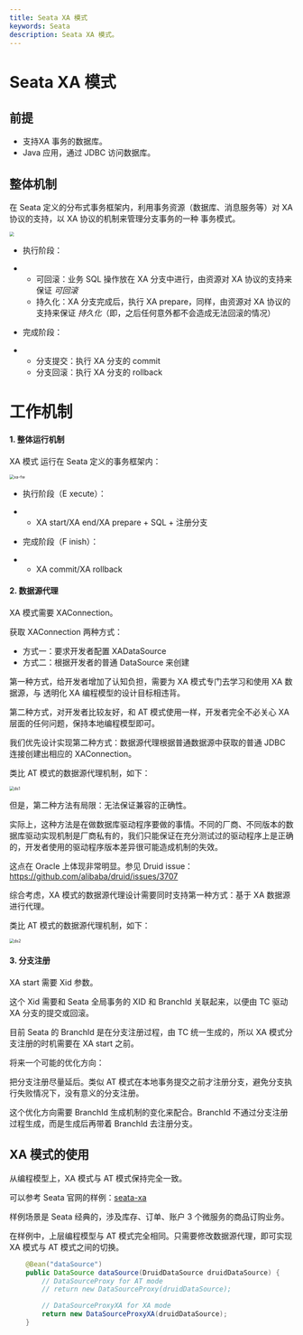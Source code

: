 ```yaml
---
title: Seata XA 模式
keywords: Seata
description: Seata XA 模式。
---
```


#  Seata XA 模式

## 前提

- 支持XA 事务的数据库。
- Java 应用，通过 JDBC 访问数据库。

## 整体机制

在 Seata 定义的分布式事务框架内，利用事务资源（数据库、消息服务等）对 XA 协议的支持，以 XA 协议的机制来管理分支事务的一种 事务模式。

<img src="https://img.alicdn.com/tfs/TB1hSpccIVl614jSZKPXXaGjpXa-1330-924.png" style="zoom:50%;" />

- 执行阶段：

- - 可回滚：业务 SQL 操作放在 XA 分支中进行，由资源对 XA 协议的支持来保证 *可回滚*
  - 持久化：XA 分支完成后，执行 XA prepare，同样，由资源对 XA 协议的支持来保证 *持久化*（即，之后任何意外都不会造成无法回滚的情况）

- 完成阶段：

- - 分支提交：执行 XA 分支的 commit
  - 分支回滚：执行 XA 分支的 rollback

# 工作机制

#### 1. 整体运行机制

XA 模式 运行在 Seata 定义的事务框架内：

<img src="https://img.alicdn.com/tfs/TB1uM2OaSslXu8jSZFuXXXg7FXa-1330-958.png" alt="xa-fw" style="zoom:50%;" />

- 执行阶段（E xecute）：

- - XA start/XA end/XA prepare + SQL + 注册分支

- 完成阶段（F inish）：

- - XA commit/XA rollback

#### 2. 数据源代理

XA 模式需要 XAConnection。

获取 XAConnection 两种方式：

- 方式一：要求开发者配置 XADataSource
- 方式二：根据开发者的普通 DataSource 来创建

第一种方式，给开发者增加了认知负担，需要为 XA 模式专门去学习和使用 XA 数据源，与 透明化 XA 编程模型的设计目标相违背。

第二种方式，对开发者比较友好，和 AT 模式使用一样，开发者完全不必关心 XA 层面的任何问题，保持本地编程模型即可。

我们优先设计实现第二种方式：数据源代理根据普通数据源中获取的普通 JDBC 连接创建出相应的 XAConnection。

类比 AT 模式的数据源代理机制，如下：

<img src="https://img.alicdn.com/tfs/TB11_LJcggP7K4jSZFqXXamhVXa-1564-894.png" alt="ds1" style="zoom:50%;" />

但是，第二种方法有局限：无法保证兼容的正确性。

实际上，这种方法是在做数据库驱动程序要做的事情。不同的厂商、不同版本的数据库驱动实现机制是厂商私有的，我们只能保证在充分测试过的驱动程序上是正确的，开发者使用的驱动程序版本差异很可能造成机制的失效。

这点在 Oracle 上体现非常明显。参见 Druid issue：https://github.com/alibaba/druid/issues/3707

综合考虑，XA 模式的数据源代理设计需要同时支持第一种方式：基于 XA 数据源进行代理。

类比 AT 模式的数据源代理机制，如下：

<img src="https://img.alicdn.com/tfs/TB1qJ57XZieb18jSZFvXXaI3FXa-1564-894.png" alt="ds2" style="zoom:50%;" />

#### 3. 分支注册

XA start 需要 Xid 参数。

这个 Xid 需要和 Seata 全局事务的 XID 和 BranchId 关联起来，以便由 TC 驱动 XA 分支的提交或回滚。

目前 Seata 的 BranchId 是在分支注册过程，由 TC 统一生成的，所以 XA 模式分支注册的时机需要在 XA start 之前。

将来一个可能的优化方向：

把分支注册尽量延后。类似 AT 模式在本地事务提交之前才注册分支，避免分支执行失败情况下，没有意义的分支注册。

这个优化方向需要 BranchId 生成机制的变化来配合。BranchId 不通过分支注册过程生成，而是生成后再带着 BranchId 去注册分支。

## XA 模式的使用

从编程模型上，XA 模式与 AT 模式保持完全一致。

可以参考 Seata 官网的样例：[seata-xa](https://github.com/seata/seata-samples/tree/master/seata-xa)

样例场景是 Seata 经典的，涉及库存、订单、账户 3 个微服务的商品订购业务。

在样例中，上层编程模型与 AT 模式完全相同。只需要修改数据源代理，即可实现 XA 模式与 AT 模式之间的切换。

```java
    @Bean("dataSource")
    public DataSource dataSource(DruidDataSource druidDataSource) {
        // DataSourceProxy for AT mode
        // return new DataSourceProxy(druidDataSource);

        // DataSourceProxyXA for XA mode
        return new DataSourceProxyXA(druidDataSource);
    }
```